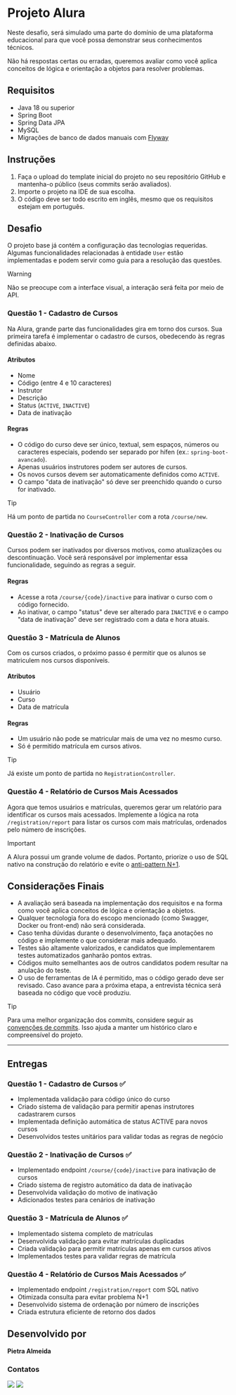 # Projeto Alura



Neste desafio, será simulado uma parte do domínio de uma plataforma educacional para que você possa demonstrar seus conhecimentos técnicos.

Não há respostas certas ou erradas, queremos avaliar como você aplica conceitos de lógica e orientação a objetos para resolver problemas.

## Requisitos

- Java 18 ou superior
- Spring Boot
- Spring Data JPA
- MySQL
- Migrações de banco de dados manuais com [Flyway](https://www.baeldung.com/database-migrations-with-flyway)

## Instruções

1. Faça o upload do template inicial do projeto no seu repositório GitHub e mantenha-o público (seus commits serão avaliados).
2. Importe o projeto na IDE de sua escolha.
3. O código deve ser todo escrito em inglês, mesmo que os requisitos estejam em português.

## Desafio

O projeto base já contém a configuração das tecnologias requeridas. Algumas funcionalidades relacionadas à entidade `User` estão implementadas e podem servir como guia para a resolução das questões.

> [!WARNING]
> Não se preocupe com a interface visual, a interação será feita por meio de API.

### Questão 1 - Cadastro de Cursos

Na Alura, grande parte das funcionalidades gira em torno dos cursos. Sua primeira tarefa é implementar o cadastro de cursos, obedecendo às regras definidas abaixo.

#### Atributos

- Nome
- Código (entre 4 e 10 caracteres)
- Instrutor
- Descrição
- Status (`ACTIVE`, `INACTIVE`)
- Data de inativação

#### Regras

- O código do curso deve ser único, textual, sem espaços, números ou caracteres especiais, podendo ser separado por hífen (ex.: `spring-boot-avancado`).
- Apenas usuários instrutores podem ser autores de cursos.
- Os novos cursos devem ser automaticamente definidos como `ACTIVE`.
- O campo "data de inativação" só deve ser preenchido quando o curso for inativado.

> [!TIP]
> Há um ponto de partida no `CourseController` com a rota `/course/new`.

### Questão 2 - Inativação de Cursos

Cursos podem ser inativados por diversos motivos, como atualizações ou descontinuação. Você será responsável por implementar essa funcionalidade, seguindo as regras a seguir.

#### Regras

- Acesse a rota `/course/{code}/inactive` para inativar o curso com o código fornecido.
- Ao inativar, o campo "status" deve ser alterado para `INACTIVE` e o campo "data de inativação" deve ser registrado com a data e hora atuais.

### Questão 3 - Matrícula de Alunos

Com os cursos criados, o próximo passo é permitir que os alunos se matriculem nos cursos disponíveis.

#### Atributos

- Usuário
- Curso
- Data de matrícula

#### Regras

- Um usuário não pode se matricular mais de uma vez no mesmo curso.
- Só é permitido matrícula em cursos ativos.

> [!TIP]
> Já existe um ponto de partida no `RegistrationController`.

### Questão 4 - Relatório de Cursos Mais Acessados

Agora que temos usuários e matrículas, queremos gerar um relatório para identificar os cursos mais acessados. Implemente a lógica na rota `/registration/report` para listar os cursos com mais matrículas, ordenados pelo número de inscrições.

> [!IMPORTANT]
> A Alura possui um grande volume de dados. Portanto, priorize o uso de SQL nativo na construção do relatório e evite o [anti-pattern N+1](https://semantix.ai/o-que-e-o-problema-n1/).

## Considerações Finais

- A avaliação será baseada na implementação dos requisitos e na forma como você aplica conceitos de lógica e orientação a objetos.
- Qualquer tecnologia fora do escopo mencionado (como Swagger, Docker ou front-end) não será considerada.
- Caso tenha dúvidas durante o desenvolvimento, faça anotações no código e implemente o que considerar mais adequado.
- Testes são altamente valorizados, e candidatos que implementarem testes automatizados ganharão pontos extras.
- Códigos muito semelhantes aos de outros candidatos podem resultar na anulação do teste.
- O uso de ferramentas de IA é permitido, mas o código gerado deve ser revisado. Caso avance para a próxima etapa, a entrevista técnica será baseada no código que você produziu.

> [!TIP]
> Para uma melhor organização dos commits, considere seguir as [convenções de commits](https://www.conventionalcommits.org/pt-br/v1.0.0/). Isso ajuda a manter um histórico claro e compreensível do projeto.

---------------------------------------------
## Entregas

### Questão 1 - Cadastro de Cursos ✅
- Implementada validação para código único do curso 
- Criado sistema de validação para permitir apenas instrutores cadastrarem cursos
- Implementada definição automática de status ACTIVE para novos cursos
- Desenvolvidos testes unitários para validar todas as regras de negócio

### Questão 2 - Inativação de Cursos ✅
- Implementado endpoint `/course/{code}/inactive` para inativação de cursos
- Criado sistema de registro automático da data de inativação
- Desenvolvida validação do motivo de inativação
- Adicionados testes para cenários de inativação

### Questão 3 - Matrícula de Alunos ✅
- Implementado sistema completo de matrículas
- Desenvolvida validação para evitar matrículas duplicadas
- Criada validação para permitir matrículas apenas em cursos ativos
- Implementados testes para validar regras de matrícula

### Questão 4 - Relatório de Cursos Mais Acessados ✅
- Implementado endpoint `/registration/report` com SQL nativo
- Otimizada consulta para evitar problema N+1
- Desenvolvido sistema de ordenação por número de inscrições
- Criada estrutura eficiente de retorno dos dados

## Desenvolvido por
**Pietra Almeida**

### Contatos
<div> 
    <a href = "mailto:costapietra@gmail.com"><img loading="lazy" src="https://img.shields.io/badge/Gmail-D14836?style=for-the-badge&logo=gmail&logoColor=white" target="_blank"></a>
    <a href="https://www.linkedin.com/in/almeidapietra" target="_blank"><img loading="lazy" src="https://img.shields.io/badge/-LinkedIn-%230077B5?style=for-the-badge&logo=linkedin&logoColor=white" target="_blank"></a>   
</div>
